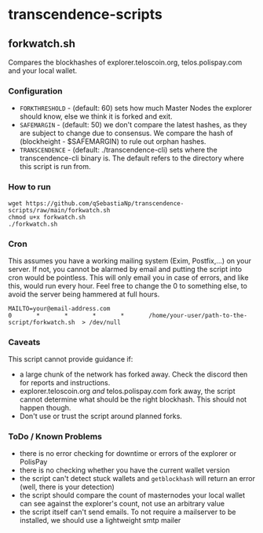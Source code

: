 # transcendence-scripts

## forkwatch.sh
Compares the blockhashes of explorer.teloscoin.org, telos.polispay.com and your local wallet.

### Configuration
* `FORKTHRESHOLD` - (default: 60) sets how much Master Nodes the explorer should know, else we think it is forked and exit.
* `SAFEMARGIN` - (default: 50) we don't compare the latest hashes, as they are subject to change due to consensus. We compare the hash of (blockheight - $SAFEMARGIN) to rule out orphan hashes.
* `TRANSCENDENCE` - (default: ./transcendence-cli) sets where the transcendence-cli binary is. The default refers to the directory where this script is run from.

### How to run
```
wget https://github.com/qSebastiaNp/transcendence-scripts/raw/main/forkwatch.sh
chmod u+x forkwatch.sh
./forkwatch.sh
```

### Cron
This assumes you have a working mailing system (Exim, Postfix,...) on your server. If not, you cannot be alarmed by email and putting the script into cron would be pointless.
This will only email you in case of errors, and like this, would run every hour. Feel free to change the 0 to something else, to avoid the server being hammered at full hours.
```
MAILTO=your@email-address.com
0       *       *       *       *       /home/your-user/path-to-the-script/forkwatch.sh  > /dev/null
```

### Caveats
This script cannot provide guidance if:
* a large chunk of the network has forked away. Check the discord then for reports and instructions.
* explorer.teloscoin.org *and* telos.polispay.com fork away, the script cannot determine what should be the right blockhash. This should not happen though.
* Don't use or trust the script around planned forks.

### ToDo / Known Problems
* there is no error checking for downtime or errors of the explorer or PolisPay
* there is no checking whether you have the current wallet version
* the script can't detect stuck wallets and `getblockhash` will return an error (well, there is your detection)
* the script should compare the count of masternodes your local wallet can see against the explorer's count, not use an arbitrary value
* the script itself can't send emails. To not require a mailserver to be installed, we should use a lightweight smtp mailer
